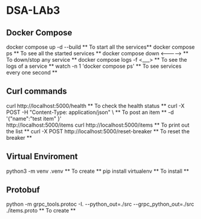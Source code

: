 # DSA-LAb3
## Docker Compose

docker compose up -d --build   ** To start all the services**
docker compose ps              ** To see all the started services **
docker compose down <----->    ** To down/stop any service **
docker compose logs -f <___>   ** To see the logs of a service **
watch -n 1 'docker compose ps' ** To see services every one second **

## Curl commands
curl http://localhost:5000/health                           ** To check the health status **
curl -X POST -H "Content-Type: application/json" \          ** To post an item **
    -d '{"name":"test item" }'\
    http://localhost:5000/items
curl http://localhost:5000/items                            ** To print out the list **
curl -X POST http://localhost:5000/reset-breaker            ** To reset the breaker **

## Virtual Enviroment
python3 -m venv .venv  ** To create **
pip install virtualenv ** To install ** 

## Protobuf
python -m grpc_tools.protoc -I. --python_out=./src --grpc_python_out=./src ./items.proto ** To create **
